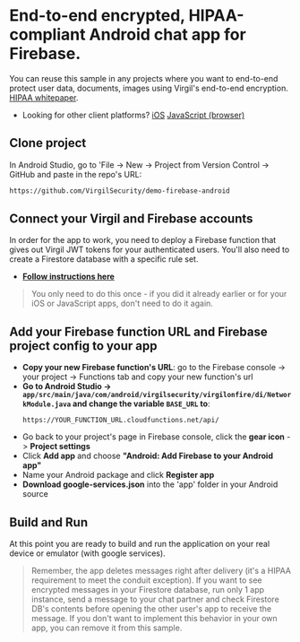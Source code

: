 # End-to-end encrypted, HIPAA-compliant Android chat app for Firebase.
You can reuse this sample in any projects where you want to end-to-end protect user data, documents, images using Virgil's end-to-end encryption. [HIPAA whitepaper](https://virgilsecurity.com/wp-content/uploads/2018/07/Firebase-HIPAA-Chat-Whitepaper-Virgil-Security.pdf).

* Looking for other client platforms? [iOS](https://github.com/VirgilSecurity/demo-firebase-ios) [JavaScript (browser)](https://github.com/VirgilSecurity/demo-firebase-js)

## Clone project
In Android Studio, go to 'File -> New -> Project from Version Control -> GitHub and paste in the repo's URL: 
```bash
https://github.com/VirgilSecurity/demo-firebase-android
```

## Connect your Virgil and Firebase accounts
In order for the app to work, you need to deploy a Firebase function that gives out Virgil JWT tokens for your authenticated users. You'll also need to create a Firestore database with a specific rule set.

* **[Follow instructions here](https://github.com/VirgilSecurity/demo-firebase-func)**

> You only need to do this once - if you did it already earlier or for your iOS or JavaScript apps, don't need to do it again.

## Add your Firebase function URL and Firebase project config to your app

* **Copy your new Firebase function's URL**: go to the Firebase console -> your project -> Functions tab and copy your new function's url
* **Go to Android Studio -> `app/src/main/java/com/android/virgilsecurity/virgilonfire/di/NetworkModule.java` and change the variable `BASE_URL` to**:
  ```
  https://YOUR_FUNCTION_URL.cloudfunctions.net/api/
  ```
* Go back to your project's page in Firebase console, click the **gear icon** -> **Project settings**
* Click **Add app** and choose **"Android: Add Firebase to your Android app"**
* Name your Android package and click **Register app**
* **Download google-services.json** into the 'app' folder in your Android source

## Build and Run
At this point you are ready to build and run the application on your real device or emulator (with google services).

> Remember, the app deletes messages right after delivery (it's a HIPAA requirement to meet the conduit exception). If you want to see encrypted messages in your Firestore database, run only 1 app instance, send a message to your chat partner and check Firestore DB's contents before opening the other user's app to receive the message. If you don't want to implement this behavior in your own app, you can remove it from this sample.
